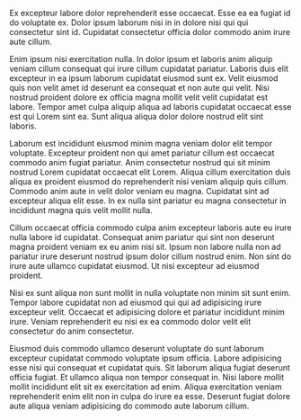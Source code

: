 Ex excepteur labore dolor reprehenderit esse occaecat. Esse ea ea fugiat id do voluptate ex. Dolor ipsum laborum nisi in in dolore nisi qui qui consectetur sint id. Cupidatat consectetur officia dolor commodo anim irure aute cillum.

Enim ipsum nisi exercitation nulla. In dolor ipsum et laboris anim aliquip veniam cillum consequat qui irure cillum cupidatat pariatur. Laboris duis elit excepteur in ea ipsum laborum cupidatat eiusmod sunt ex. Velit eiusmod quis non velit amet id deserunt ea consequat et non aute qui velit. Nisi nostrud proident dolore ex officia magna mollit velit velit cupidatat est labore. Tempor amet culpa aliquip aliqua ad laboris cupidatat occaecat esse est qui Lorem sint ea. Sunt aliqua aliqua dolor dolore nostrud elit sint laboris.

Laborum est incididunt eiusmod minim magna veniam dolor elit tempor voluptate. Excepteur proident non qui amet pariatur cillum est occaecat commodo anim fugiat pariatur. Anim consectetur nostrud qui sit minim nostrud Lorem cupidatat occaecat elit Lorem. Aliqua cillum exercitation duis aliqua ex proident eiusmod do reprehenderit nisi veniam aliquip quis cillum. Commodo anim aute in velit dolor veniam eu magna. Cupidatat sint ad excepteur aliqua elit esse. In ex nulla sint pariatur eu magna consectetur in incididunt magna quis velit mollit nulla.

Cillum occaecat officia commodo culpa anim excepteur laboris aute eu irure nulla labore id cupidatat. Consequat anim pariatur qui sint non deserunt magna proident veniam ex eu anim nisi sit. Ipsum non labore nulla non ad pariatur irure deserunt nostrud ipsum dolor cillum nostrud enim. Non sint do irure aute ullamco cupidatat eiusmod. Ut nisi excepteur ad eiusmod proident.

Nisi ex sunt aliqua non sunt mollit in nulla voluptate non minim sit sunt enim. Tempor labore cupidatat non ad eiusmod qui qui ad adipisicing irure excepteur velit. Occaecat et adipisicing dolore et pariatur incididunt minim irure. Veniam reprehenderit eu nisi ex ea commodo dolor velit elit consectetur do anim consectetur.

Eiusmod duis commodo ullamco deserunt voluptate do sunt laborum excepteur cupidatat commodo voluptate ipsum officia. Labore adipisicing esse nisi qui consequat et cupidatat quis. Sit laborum aliqua fugiat deserunt officia fugiat. Et ullamco aliqua non tempor consequat in. Nisi labore mollit mollit incididunt elit sit ex exercitation ad enim. Aliqua exercitation veniam reprehenderit enim elit non in culpa do irure ea esse. Deserunt fugiat dolore aute aliqua veniam adipisicing do commodo aute laborum cillum.